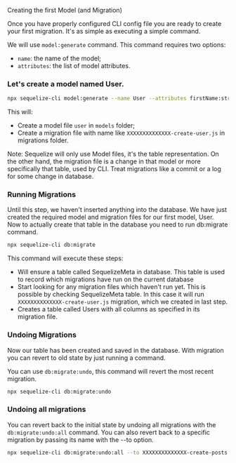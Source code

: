 Creating the first Model (and Migration)

Once you have properly configured CLI config file you are ready to create your first migration. It's as simple as executing a simple command.

We will use `model:generate` command. This command requires two options:

  * `name`: the name of the model;
  * `attributes`: the list of model attributes.

### Let's create a model named User.

```bash
npx sequelize-cli model:generate --name User --attributes firstName:string,lastName:string,email:string
```

This will:

  * Create a model file `user` in `models` folder;
  * Create a migration file with name like `XXXXXXXXXXXXXX-create-user.js` in migrations folder.

Note: Sequelize will only use Model files, it's the table representation. On the other hand, the migration file is a change in that model or more specifically that table, used by CLI. Treat migrations like a commit or a log for some change in database.

### Running Migrations

Until this step, we haven't inserted anything into the database. We have just created the required model and migration files for our first model, User. Now to actually create that table in the database you need to run db:migrate command.

```bash
npx sequelize-cli db:migrate
```

This command will execute these steps:

  * Will ensure a table called SequelizeMeta in database. This table is used to record which migrations have run on the current database
  * Start looking for any migration files which haven't run yet. This is possible by checking SequelizeMeta table. In this case it will run `XXXXXXXXXXXXXX-create-user.js` migration, which we created in last step.
  * Creates a table called Users with all columns as specified in its migration file.

### Undoing Migrations

Now our table has been created and saved in the database. With migration you can revert to old state by just running a command.

You can use `db:migrate:undo`, this command will revert the most recent migration.

```bash
npx sequelize-cli db:migrate:undo
```

### Undoing all migrations

You can revert back to the initial state by undoing all migrations with the `db:migrate:undo:all` command. You can also revert back to a specific migration by passing its name with the --to option.

```bash
npx sequelize-cli db:migrate:undo:all --to XXXXXXXXXXXXXX-create-posts.js
```